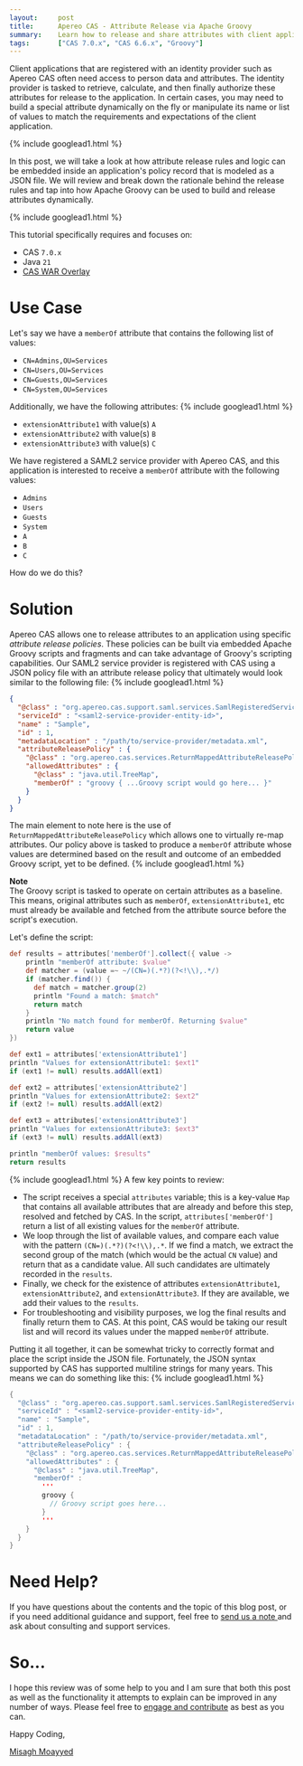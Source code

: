 ```yaml
---
layout:     post
title:      Apereo CAS - Attribute Release via Apache Groovy
summary:    Learn how to release and share attributes with client applications and relying parties by scripting the release logic using Apache Groovy.
tags:       ["CAS 7.0.x", "CAS 6.6.x", "Groovy"]
---
```


Client applications that are registered with an identity provider such as Apereo CAS often need access to person data and attributes. The identity provider is tasked to retrieve, calculate, and then finally authorize these attributes for release to the application. In certain cases, you may need to build a special attribute dynamically on the fly or manipulate its name or list of values to match the requirements and expectations of the client application.

{% include googlead1.html  %}

In this post, we will take a look at how attribute release rules and logic can be embedded inside an application's policy record that is modeled as a JSON file. We will review and break down the rationale behind the release rules and tap into how Apache Groovy can be used to build and release attributes dynamically.

{% include googlead1.html  %}

This tutorial specifically requires and focuses on:

- CAS `7.0.x`
- Java `21`
- [CAS WAR Overlay](https://github.com/apereo/cas-overlay-template)

# Use Case

Let's say we have a `memberOf` attribute that contains the following list of values:

- `CN=Admins,OU=Services`
- `CN=Users,OU=Services`
- `CN=Guests,OU=Services`
- `CN=System,OU=Services`

Additionally, we have the following attributes:
{% include googlead1.html  %}
- `extensionAttribute1` with value(s) `A`
- `extensionAttribute2` with value(s) `B`
- `extensionAttribute3` with value(s) `C`

We have registered a SAML2 service provider with Apereo CAS, and this application is interested to receive a `memberOf` attribute with the following values: 

- `Admins`
- `Users`
- `Guests`
- `System`
- `A`
- `B`
- `C`

How do we do this?

# Solution

Apereo CAS allows one to release attributes to an application using specific *attribute release policies*. These policies can be built via embedded Apache Groovy scripts and fragments and can take advantage of Groovy's scripting capabilities. Our SAML2 service provider is registered with CAS using a JSON policy file with an attribute release policy that ultimately would look similar to the following file:
{% include googlead1.html  %}
```json
{
  "@class" : "org.apereo.cas.support.saml.services.SamlRegisteredService",
  "serviceId" : "<saml2-service-provider-entity-id>",
  "name" : "Sample",
  "id" : 1,
  "metadataLocation" : "/path/to/service-provider/metadata.xml",
  "attributeReleasePolicy" : {
    "@class" : "org.apereo.cas.services.ReturnMappedAttributeReleasePolicy",
    "allowedAttributes" : {
      "@class" : "java.util.TreeMap",
      "memberOf" : "groovy { ...Groovy script would go here... }"
    }
  }
}
```

The main element to note here is the use of `ReturnMappedAttributeReleasePolicy` which allows one to virtually re-map attributes. Our policy above is tasked to produce a `memberOf` attribute whose values are determined based on the result and outcome of an embedded Groovy script, yet to be defined.
{% include googlead1.html  %}
<div class="alert alert-info">
  <strong>Note</strong><br/>The Groovy script is tasked to operate on certain attributes as a baseline. This means, original attributes such as <code>memberOf</code>, <code>extensionAttribute1</code>, etc must already be available and fetched from the attribute source before the script's execution.
</div>


Let's define the script:

```groovy
def results = attributes['memberOf'].collect({ value ->
    println "memberOf attribute: $value"
    def matcher = (value =~ ~/(CN=)(.*?)(?<!\\),.*/)
    if (matcher.find()) {
      def match = matcher.group(2)
      println "Found a match: $match"
      return match
    }
    println "No match found for memberOf. Returning $value"
    return value
})

def ext1 = attributes['extensionAttribute1']
println "Values for extensionAttribute1: $ext1"
if (ext1 != null) results.addAll(ext1)

def ext2 = attributes['extensionAttribute2']
println "Values for extensionAttribute2: $ext2"
if (ext2 != null) results.addAll(ext2)

def ext3 = attributes['extensionAttribute3']
println "Values for extensionAttribute3: $ext3"
if (ext3 != null) results.addAll(ext3)

println "memberOf values: $results"
return results
```
{% include googlead1.html  %}
A few key points to review:

- The script receives a special `attributes` variable; this is a key-value `Map` that contains all available attributes that are already and before this step, resolved and fetched by CAS. In the script, `attributes['memberOf']` return a list of all existing values for the `memberOf` attribute.
- We loop through the list of available values, and compare each value with the pattern `(CN=)(.*?)(?<!\\),.*`. If we find a match, we extract the second group of the match (which would be the actual `CN` value) and return that as a candidate value. All such candidates are ultimately recorded in the `results`.
- Finally, we check for the existence of attributes `extensionAttribute1`, `extensionAttribute2`, and `extensionAttribute3`. If they are available, we add their values to the `results`.
- For troubleshooting and visibility purposes, we log the final results and finally return them to CAS. At this point, CAS would be taking our result list and will record its values under the mapped `memberOf` attribute. 

Putting it all together, it can be somewhat tricky to correctly format and place the script inside the JSON file. Fortunately, the JSON syntax supported by CAS has supported multiline strings for many years. This means we can do something like this:
{% include googlead1.html  %}
```java
{
  "@class" : "org.apereo.cas.support.saml.services.SamlRegisteredService",
  "serviceId" : "<saml2-service-provider-entity-id>",
  "name" : "Sample",
  "id" : 1,
  "metadataLocation" : "/path/to/service-provider/metadata.xml",
  "attributeReleasePolicy" : {
    "@class" : "org.apereo.cas.services.ReturnMappedAttributeReleasePolicy",
    "allowedAttributes" : {
      "@class" : "java.util.TreeMap",
      "memberOf" : 
        '''
        groovy {
          // Groovy script goes here...
        }  
        '''
    }
  }
}
```

# Need Help?

If you have questions about the contents and the topic of this blog post, or if you need additional guidance and support, feel free to [send us a note ](/#contact-section-header) and ask about consulting and support services.

# So...

I hope this review was of some help to you and I am sure that both this post as well as the functionality it attempts to explain can be improved in any number of ways. Please feel free to [engage and contribute][contribguide] as best as you can.

Happy Coding,

[Misagh Moayyed](https://fawnoos.com)

[contribguide]: https://apereo.github.io/cas/developer/Contributor-Guidelines.html